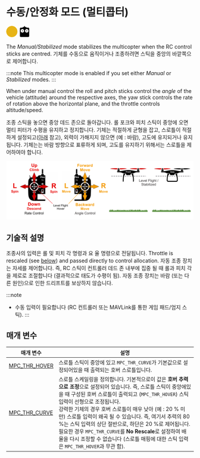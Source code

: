 <Redirect to="../flight_modes_mc/manual_stabilized" />

# 수동/안정화 모드 (멀티콥터)

[<img src="../../assets/site/difficulty_medium.png" title="중급 난이도 비행" width="30px" />](../getting_started/flight_modes.md#key_difficulty)&nbsp;[<img src="../../assets/site/remote_control.svg" title="수동/원격 제어 필요" width="30px" />](../getting_started/flight_modes.md#key_manual)&nbsp;

The *Manual/Stabilized* mode stabilizes the multicopter when the RC control sticks are centred. 기체를 수동으로 움직이거나 조종하려면 스틱을 중앙의 바깥쪽으로 제어합니다.

:::note
This multicopter mode is enabled if you set either *Manual* or *Stabilized* modes. :::

When under manual control the roll and pitch sticks control the *angle* of the vehicle (attitude) around the respective axes, the yaw stick controls the rate of rotation above the horizontal plane, and the throttle controls altitude/speed.

조종 스틱을 놓으면 중앙 데드 존으로 돌아갑니다. 롤 포크와 피치 스틱이 중앙에 오면 멀티 피터가 수평을 유지하고 정지합니다. 기체는 적절하게 균형을 잡고, 스로틀이 적절하게 설정되고([아래](#params) 참고), 외력이 가해지지 않으면 (예 : 바람), 고도에 유지되거나 유지됩니다. 기체는는 바람 방향으로 표류하게 되며, 고도를 유지하기 위해서는 스로틀을 제어하여야 합니다.

![멀티콥터 수동 비행](../../assets/flight_modes/manual_stabilized_MC.png)


## 기술적 설명

조종사의 입력은 롤 및 피치 각 명령과 요 율 명령으로 전달됩니다. Throttle is rescaled (see [below](#params)) and passed directly to control allocation. 자동 조종 장치는 자세를 제어합니다. 즉, RC 스틱이 컨트롤러 데드 존 내부에 집중 될 때 롤과 피치 각을 제로로 조절합니다 (결과적으로 태도가 수평이 됨). 자동 조종 장치는 바람 (또는 다른 원인)으로 인한 드리프트를 보상하지 않습니다.

:::note
* 수동 입력이 필요합니다 (RC 컨트롤러 또는 MAVLink를 통한 게임 패드/엄지 스틱). :::

<a id="params"></a>

## 매개 변수

| 매개 변수                                                                                               | 설명                                                                                                                                                                                                                                                                                                                                                                |
| --------------------------------------------------------------------------------------------------- | ----------------------------------------------------------------------------------------------------------------------------------------------------------------------------------------------------------------------------------------------------------------------------------------------------------------------------------------------------------------- |
| <a id="MPC_THR_HOVER"></a>[MPC_THR_HOVER](../advanced_config/parameter_reference.md#MPC_THR_HOVER) | 스로틀 스틱이 중앙에 있고 `MPC_THR_CURVE`가 기본값으로 설정되어있을 때 출력되는 호버 스로틀입니다.                                                                                                                                                                                                                                                                                                    |
| <a id="MPC_THR_CURVE"></a>[MPC_THR_CURVE](../advanced_config/parameter_reference.md#MPC_THR_CURVE) | 스로틀 스케일링을 정의합니다. 기본적으로이 값은 **호버 추력으로 조정**으로 설정되어 있습니다. 즉, 스로틀 스틱이 중앙에있을 때 구성된 호버 스로틀이 출력되고 (`MPC_THR_HOVER`) 스틱 입력이 선형으로 조정됩니다. <br>강력한 기체의 경우 호버 스로틀이 매우 낮아 (예 : 20 % 미만) 스로틀 입력이 왜곡 될 수 있습니다. 즉, 여기서 추력의 80 %는 스틱 입력의 상단 절반으로, 하단은 20 %로 제어됩니다. 필요한 경우 `MPC_THR_CURVE`를 **No Rescale**로 설정하여 배율을 다시 조정할 수 없습니다 (스로틀 매핑에 대한 스틱 입력은 `MPC_THR_HOVER`과 무관 함). |
